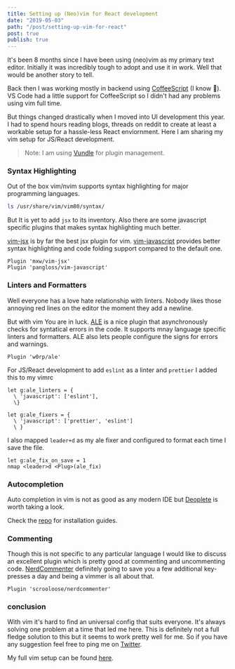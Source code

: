 ```yaml
---
title: Setting up (Neo)vim for React development
date: "2019-05-03"
path: "/post/setting-up-vim-for-react"
post: true
publish: true
---
```


It's been 8 months since I have been using (neo)vim as my primary text editor.
Initially it was incredibly tough to adopt and use it in work. Well that would
be another story to tell.

Back then I was working mostly in backend using [CoffeeScript](https://coffeescript.org/)
(I know 🙈). VS Code had a little support for CoffeeScript so I didn't had any 
problems using vim full time.

But things changed drastically when I moved into UI development this year. I had
to spend hours reading blogs, threads on reddit to create at least a workable
setup for a hassle-less React enviornment. Here I am sharing my vim setup for 
JS/React development.

> Note: I am using [Vundle](https://github.com/VundleVim/Vundle.vim) for plugin
> management.

### Syntax Highlighting

Out of the box vim/nvim supports syntax highlighting for major programming
languages.

``` bash
ls /usr/share/vim/vim80/syntax/
```

But It is yet to add `jsx` to its inventory. Also there are some javascript 
specific plugins that makes syntax highlighting much better.

[vim-jsx](https://github.com/mxw/vim-jsx) is by far the best jsx plugin for vim.
[vim-javascript](https://github.com/pangloss/vim-javascript) provides better 
syntax highlighting and code folding support compared to the default one.


``` vim
Plugin 'mxw/vim-jsx'
Plugin 'pangloss/vim-javascript'
```
### Linters and Formatters

Well everyone has a love hate relationship with linters. Nobody likes those 
annoying red lines on the editor the moment they add a newline.

But with vim You are in luck. [ALE](https://github.com/w0rp/ale) is a nice 
plugin that asynchronously checks for syntatical errors in the code. It supports
mnay language specific linters and formatters. ALE also lets people configure
the signs for errors and warnings.

``` vim
Plugin 'w0rp/ale'
```

For JS/React development to add `eslint` as a linter and `prettier` I added
this to my vimrc

``` vim
let g:ale_linters = {
  \ 'javascript': ['eslint'],
  \}

let g:ale_fixers = {
  \ 'javascript': ['prettier', 'eslint']
  \ }
```

I also mapped `leader+d` as my ale fixer and configured to format each time I
save the file.

``` vim
let g:ale_fix_on_save = 1
nmap <leader>d <Plug>(ale_fix)
```

### Autocompletion

Auto completion in vim is not as good as any modern IDE but [Deoplete](https://github.com/Shougo/deoplete.nvim)
is worth taking a look.

Check the [repo](https://github.com/Shougo/deoplete.nvim#install) for 
installation guides.

### Commenting

Though this is not specific to any particular language I would like to discuss
an excellent plugin which is pretty good at commenting and uncommenting code.
[NerdCommenter](https://github.com/scrooloose/nerdcommenter) definitely going
to save you a few additional key-presses a day and being a vimmer is all about 
that.

``` vim
Plugin 'scrooloose/nerdcommenter'
```

### conclusion

With vim it's hard to find an universal config that suits everyone. It's always
solving one problem at a time that led me here. This is definitely not a full
fledge solution to this but it seems to work pretty well for me. So if you have 
any suggestion feel free to ping me on [Twitter](https://twitter.com/ThisIsRudra).

My full vim setup can be found [here](https://github.com/mrprofessor/dotfiles/blob/master/.vimrc).
